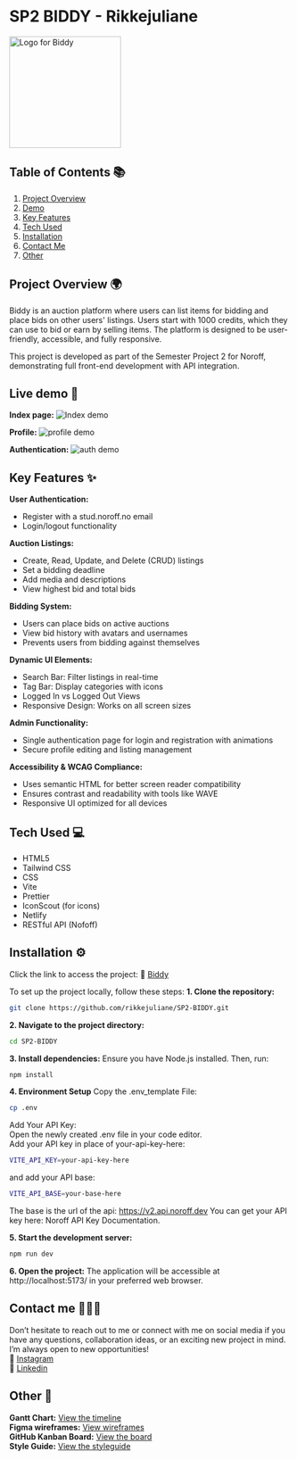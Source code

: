 # SP2 BIDDY - Rikkejuliane  
<img src="https://github.com/user-attachments/assets/ce8c56d8-4e2b-49e8-8c0e-43a505886284" alt="Logo for Biddy" width="200px">  


## Table of Contents 📚  
1. [Project Overview](#project-overview-)   
2. [Demo](#demo-)  
3. [Key Features](#key-features-)
4. [Tech Used](#tech-used-) 
5. [Installation](#installation-)  
6. [Contact Me](#contact-me-)
7. [Other](#other-)

## Project Overview 🌍   
Biddy is an auction platform where users can list items for bidding and place bids on other users' listings. Users start with 1000 credits, which they can use to bid or earn by selling items. The platform is designed to be user-friendly, accessible, and fully responsive.  

This project is developed as part of the Semester Project 2 for Noroff, demonstrating full front-end development with API integration.  


## Live demo 🎥    
**Index page:**
![Index demo](https://github.com/user-attachments/assets/f3addc29-92d8-4d13-aab8-024595e6f74f)  

**Profile:**
![profile demo](https://github.com/user-attachments/assets/458263c9-61ff-48d5-938b-1a57b46e7293)

**Authentication:**
![auth demo](https://github.com/user-attachments/assets/d6a9b6b1-ee51-495e-a72d-3af03eab9736) 


## Key Features ✨    
**User Authentication:**  
* Register with a stud.noroff.no email  
* Login/logout functionality  

**Auction Listings:** 
* Create, Read, Update, and Delete (CRUD) listings  
* Set a bidding deadline
* Add media and descriptions  
* View highest bid and total bids 

**Bidding System:**  
* Users can place bids on active auctions
* View bid history with avatars and usernames
* Prevents users from bidding against themselves

**Dynamic UI Elements:**  
* Search Bar: Filter listings in real-time
* Tag Bar: Display categories with icons
* Logged In vs Logged Out Views
* Responsive Design: Works on all screen sizes

**Admin Functionality:**
* Single authentication page for login and registration with animations
* Secure profile editing and listing management

**Accessibility & WCAG Compliance:**  
* Uses semantic HTML for better screen reader compatibility
* Ensures contrast and readability with tools like WAVE
* Responsive UI optimized for all devices


## Tech Used 💻 
* HTML5
* Tailwind CSS
* CSS
* Vite
* Prettier
* IconScout (for icons)
* Netlify
* RESTful API (Nofoff)


## Installation ⚙️
Click the link to access the project: 🔗 [Biddy](https://biddy-sp2.netlify.app/)

To set up the project locally, follow these steps:
**1. Clone the repository:**
```bash
git clone https://github.com/rikkejuliane/SP2-BIDDY.git
```

**2. Navigate to the project directory:** 
```bash
cd SP2-BIDDY
```

**3. Install dependencies:**
Ensure you have Node.js installed. Then, run:
```bash
npm install
```

**4. Environment Setup**
Copy the .env_template File:
```bash
cp .env
```

Add Your API Key:  
Open the newly created .env file in your code editor.  
Add your API key in place of your-api-key-here:  
```bash
VITE_API_KEY=your-api-key-here
```

and add your API base:
```bash
VITE_API_BASE=your-base-here
```

The base is the url of the api: https://v2.api.noroff.dev
You can get your API key here: Noroff API Key Documentation.  

**5. Start the development server:**
```bash
npm run dev
```

**6. Open the project:**
The application will be accessible at http://localhost:5173/ in your preferred web browser.  


## Contact me 🙋🏽‍♀️  
Don’t hesitate to reach out to me or connect with me on social media if you have any questions, collaboration ideas, or an exciting new project in mind. I’m always open to new opportunities!   
🩷 [Instagram](https://www.instagram.com/rikkejuliane/)  
💙 [Linkedin](https://www.linkedin.com/in/rikkejuliane/)  


## Other 📌  
**Gantt Chart:** [View the timeline](https://github.com/users/rikkejuliane/projects/4/views/4)  
**Figma wireframes:** [View wireframes](https://www.figma.com/design/fNR6E8ekUupJbTT0VyehOK/SP2---BIDDY?node-id=158-2917&t=spsQtI6Mz9Os0l3K-1)  
**GitHub Kanban Board:** [View the board](https://github.com/users/rikkejuliane/projects/4/views/1)  
**Style Guide:** [View the styleguide](https://www.figma.com/design/fNR6E8ekUupJbTT0VyehOK/SP2---BIDDY?node-id=0-1)  
